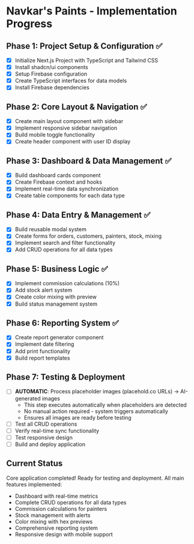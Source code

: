 # Navkar's Paints - Implementation Progress

## Phase 1: Project Setup & Configuration ✅
- [x] Initialize Next.js Project with TypeScript and Tailwind CSS
- [x] Install shadcn/ui components
- [x] Setup Firebase configuration
- [x] Create TypeScript interfaces for data models
- [x] Install Firebase dependencies

## Phase 2: Core Layout & Navigation ✅
- [x] Create main layout component with sidebar
- [x] Implement responsive sidebar navigation
- [x] Build mobile toggle functionality
- [x] Create header component with user ID display

## Phase 3: Dashboard & Data Management ✅
- [x] Build dashboard cards component
- [x] Create Firebase context and hooks
- [x] Implement real-time data synchronization
- [x] Create table components for each data type

## Phase 4: Data Entry & Management ✅
- [x] Build reusable modal system
- [x] Create forms for orders, customers, painters, stock, mixing
- [x] Implement search and filter functionality
- [x] Add CRUD operations for all data types

## Phase 5: Business Logic ✅
- [x] Implement commission calculations (10%)
- [x] Add stock alert system
- [x] Create color mixing with preview
- [x] Build status management system

## Phase 6: Reporting System ✅
- [x] Create report generator component
- [x] Implement date filtering
- [x] Add print functionality
- [x] Build report templates

## Phase 7: Testing & Deployment
- [ ] **AUTOMATIC**: Process placeholder images (placehold.co URLs) → AI-generated images
  - This step executes automatically when placeholders are detected
  - No manual action required - system triggers automatically
  - Ensures all images are ready before testing
- [ ] Test all CRUD operations
- [ ] Verify real-time sync functionality
- [ ] Test responsive design
- [ ] Build and deploy application

## Current Status
Core application completed! Ready for testing and deployment. All main features implemented:
- Dashboard with real-time metrics
- Complete CRUD operations for all data types
- Commission calculations for painters
- Stock management with alerts
- Color mixing with hex previews
- Comprehensive reporting system
- Responsive design with mobile support